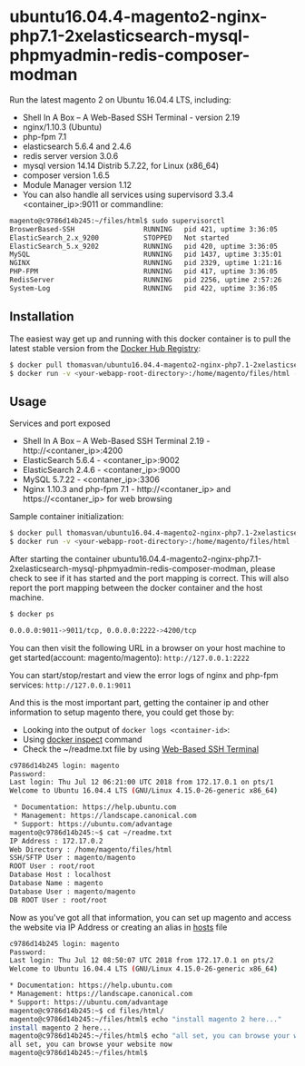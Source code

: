 # ubuntu16.04.4-magento2-nginx-php7.1-2xelasticsearch-mysql-phpmyadmin-redis-composer-modman

Run the latest magento 2 on Ubuntu 16.04.4 LTS, including: 
- Shell In A Box – A Web-Based SSH Terminal - version 2.19
- nginx/1.10.3 (Ubuntu)
- php-fpm 7.1
- elasticsearch 5.6.4 and 2.4.6
- redis server version 3.0.6 
- mysql version 14.14 Distrib 5.7.22, for Linux (x86_64) 
- composer version 1.6.5
- Module Manager version 1.12
- You can also handle all services using supervisord 3.3.4 <container_ip>:9011 or commandline: 

```bash
magento@c9786d14b245:~/files/html$ sudo supervisorctl 
BroswerBased-SSH                 RUNNING   pid 421, uptime 3:36:05
ElasticSearch_2.x_9200           STOPPED   Not started
ElasticSearch_5.x_9202           RUNNING   pid 420, uptime 3:36:05
MySQL                            RUNNING   pid 1437, uptime 3:35:01
NGINX                            RUNNING   pid 2329, uptime 1:21:16
PHP-FPM                          RUNNING   pid 417, uptime 3:36:05
RedisServer                      RUNNING   pid 2256, uptime 2:57:26
System-Log                       RUNNING   pid 422, uptime 3:36:05
```


## Installation

The easiest way get up and running with this docker container is to pull the latest stable version from the [Docker Hub Registry](https://hub.docker.com/r/thomasvan/ubuntu16.04.4-magento2-nginx-php7.1-2xelasticsearch-mysql-phpmyadmin-redis-composer-modman/):

```bash
$ docker pull thomasvan/ubuntu16.04.4-magento2-nginx-php7.1-2xelasticsearch-mysql-phpmyadmin-redis-composer-modman:latest
$ docker run -v <your-webapp-root-directory>:/home/magento/files/html -p 2222:4200 -p 9011:9011 --name docker-name -d thomasvan/ubuntu16.04.4-magento2-nginx-php7.1-2xelasticsearch-mysql-phpmyadmin-redis-composer-modman:latest
```

## Usage

Services and port exposed
- Shell In A Box – A Web-Based SSH Terminal 2.19 - http://<contaner_ip>:4200
- ElasticSearch 5.6.4 - <contaner_ip>:9002
- ElasticSearch 2.4.6 - <contaner_ip>:9000
- MySQL 5.7.22 - <contaner_ip>:3306
- Nginx 1.10.3 and php-fpm 7.1 - http://<contaner_ip> and https://<contaner_ip> for web browsing

Sample container initialization: 

```bash
$ docker pull thomasvan/ubuntu16.04.4-magento2-nginx-php7.1-2xelasticsearch-mysql-phpmyadmin-redis-composer-modman:latests
$ docker run -v <your-webapp-root-directory>:/home/magento/files/html -p 2222:4200 -p 9011:9011 --name docker-name -d thomasvan/ubuntu16.04.4-magento2-nginx-php7.1-2xelasticsearch-mysql-phpmyadmin-redis-composer-modman:latest
```

After starting the container ubuntu16.04.4-magento2-nginx-php7.1-2xelasticsearch-mysql-phpmyadmin-redis-composer-modman, please check to see if it has started and the port mapping is correct. This will also report the port mapping between the docker container and the host machine.

```bash
$ docker ps

0.0.0.0:9011->9011/tcp, 0.0.0.0:2222->4200/tcp
```

You can then visit the following URL in a browser on your host machine to get started(account: magento/magento): `http://127.0.0.1:2222`

You can start/stop/restart and view the error logs of nginx and php-fpm services: `http://127.0.0.1:9011`

And this is the most important part, getting the container ip and other information to setup magento there, you could get those by: 
- Looking into the output of `docker logs <container-id>`:
- Using [docker inspect](https://docs.docker.com/engine/reference/commandline/inspect/parent-command) command
- Check the ~/readme.txt file by using [Web-Based SSH Terminal](http://127.0.0.1:2222)

```bash
c9786d14b245 login: magento
Password:
Last login: Thu Jul 12 06:21:00 UTC 2018 from 172.17.0.1 on pts/1
Welcome to Ubuntu 16.04.4 LTS (GNU/Linux 4.15.0-26-generic x86_64)

 * Documentation: https://help.ubuntu.com
 * Management: https://landscape.canonical.com
 * Support: https://ubuntu.com/advantage
magento@c9786d14b245:~$ cat ~/readme.txt
IP Address : 172.17.0.2
Web Directory : /home/magento/files/html
SSH/SFTP User : magento/magento
ROOT User : root/root
Database Host : localhost
Database Name : magento
Database User : magento/magento
DB ROOT User : root/root 
```

Now as you've got all that information, you can set up magento and access the website via IP Address or creating an alias in [hosts](https://support.rackspace.com/how-to/modify-your-hosts-file/) file

```bash
c9786d14b245 login: magento
Password:
Last login: Thu Jul 12 08:50:07 UTC 2018 from 172.17.0.1 on pts/2
Welcome to Ubuntu 16.04.4 LTS (GNU/Linux 4.15.0-26-generic x86_64)

* Documentation: https://help.ubuntu.com
* Management: https://landscape.canonical.com
* Support: https://ubuntu.com/advantage
magento@c9786d14b245:~$ cd files/html/
magento@c9786d14b245:~/files/html$ echo "install magento 2 here..."
install magento 2 here...
magento@c9786d14b245:~/files/html$ echo "all set, you can browse your website now"
all set, you can browse your website now
magento@c9786d14b245:~/files/html$
   ```
